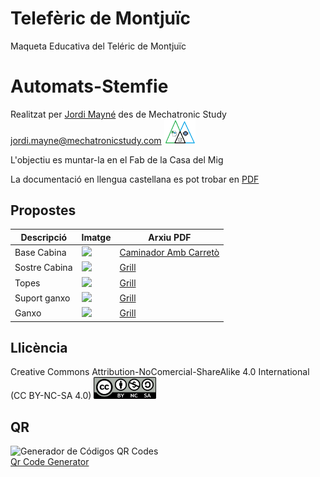 # Telefèric de Montjuïc
Maqueta Educativa del Teléric de Montjuïc 

# Automats-Stemfie

Realitzat per [Jordi Mayné](https://github.com/maynej) des de Mechatronic Study jordi.mayne@mechatronicstudy.com <img src="Imatges/Logo3senseFons.png" width="50" />

L'objectiu es muntar-la en el Fab de la Casa del Mig 

La documentació en llengua castellana es pot trobar en [PDF](https://github.com/maynej/CableCar-Montjuic/tree/main/DOC_ESP) 

## Propostes 
  
Descripció         | Imatge          | Arxiu PDF    
------------- | ------------- | ------------- 
Base Cabina |![](Imatges/CaminadorCarretoStemfie.jpg) | [Caminador Amb Carretò](DOC_CAT/CaminadorAmbCarretò_CAT.pdf) 
Sostre Cabina |![](Imatges/Grill.jpg) | [Grill](DOC_CAT/Grill_CAT.pdf) 
Topes |![](Imatges/Grill.jpg) | [Grill](DOC_CAT/Grill_CAT.pdf)
Suport ganxo |![](Imatges/Grill.jpg) | [Grill](DOC_CAT/Grill_CAT.pdf)
Ganxo |![](Imatges/Grill.jpg) | [Grill](DOC_CAT/Grill_CAT.pdf)

## Llicència

Creative Commons Attribution-NoComercial-ShareAlike 4.0 International (CC BY-NC-SA 4.0)  <img src="Imatges/CC.png" width="100" />

## QR
<div id="qrcode">

<img src="https://www.codigos-qr.com/qr/php/qr_img.php?d=https%3A%2F%2Fgithub.com%2Fmaynej%2FMecanismes-STEMFIE---Citilab&s=6&e=m" alt="Generador de Códigos QR Codes"/>
<br/><a href="https://www.codigos-qr.com/en/qr-code-generator/" target="_blank" id"qrgenerator">Qr Code Generator</a>
</div>
